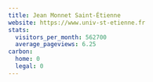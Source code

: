 ```yaml
---
title: Jean Monnet Saint-Étienne
website: https://www.univ-st-etienne.fr
stats:
  visitors_per_month: 562700
  average_pageviews: 6.25
carbon:
  home: 0
  legal: 0
---
```

